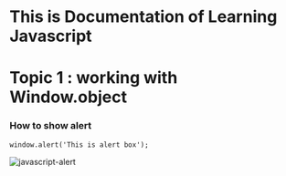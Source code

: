 # This is Documentation of Learning Javascript
# Topic 1 : working with  Window.object
### How to show alert
```
window.alert('This is alert box');
```
![javascript-alert](https://user-images.githubusercontent.com/95132323/143727867-09a27ffe-c5dd-4964-a54f-cfc02a8764f9.png)

